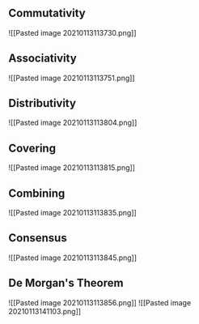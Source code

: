 ## **Commutativity**
![[Pasted image 20210113113730.png]]
## **Associativity**
![[Pasted image 20210113113751.png]]
## **Distributivity**
![[Pasted image 20210113113804.png]]
## **Covering**
![[Pasted image 20210113113815.png]]
## **Combining** 
![[Pasted image 20210113113835.png]]
## **Consensus**
![[Pasted image 20210113113845.png]]
## **De Morgan's Theorem**
![[Pasted image 20210113113856.png]]
![[Pasted image 20210113141103.png]]